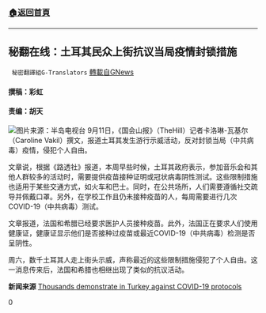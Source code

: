 ###  [:house:返回首頁](https://github.com/ourhimalayas/txt)
---


## 秘翻在线：土耳其民众上街抗议当局疫情封锁措施
` 秘密翻譯組G-Translators` [轉載自GNews](https://gnews.org/zh-hans/1527342/)

#### 撰稿：彩虹       

#### 责编：胡天
![](https://assets.gnews.org/wp-content/uploads/2021/09/image-122.png)图片来源：半岛电视台
9月11日，《国会山报》（TheHill）记者卡洛琳-瓦基尔（Caroline Vakil）撰文，报道土耳其发生游行示威活动，反对封锁当局（中共病毒）疫情，侵犯个人自由。

文章说，根据《路透社》报道，本周早些时候，土耳其政府表示，参加音乐会和其他人群较多的活动时，需要提供疫苗接种证明或冠状病毒阴性测试。这些限制措施也适用于某些交通方式，如火车和巴士。同时，在公共场所，人们需要遵循社交疏导并佩戴口罩。另外，在学校工作且仍未接种疫苗的人，每周需要进行几次COVID-19（中共病毒）测试。

文章报道，法国和希腊已经要求医护人员接种疫苗。此外，法国正在要求人们使用健康证，健康证显示他们是否接种过疫苗或最近COVID-19（中共病毒）检测是否呈阴性。

周六，数千土耳其人走上街头示威，声称最近的这些限制措施侵犯了个人自由。这一消息传来后，法国和希腊也相继出现了类似的抗议活动。

**新闻来源** [Thousands demonstrate in Turkey against COVID-19 protocols](https://thehill.com/policy/international/571841-turkey-sees-thousands-demonstrate-against-covid-19-protocols?rl=1)

0
